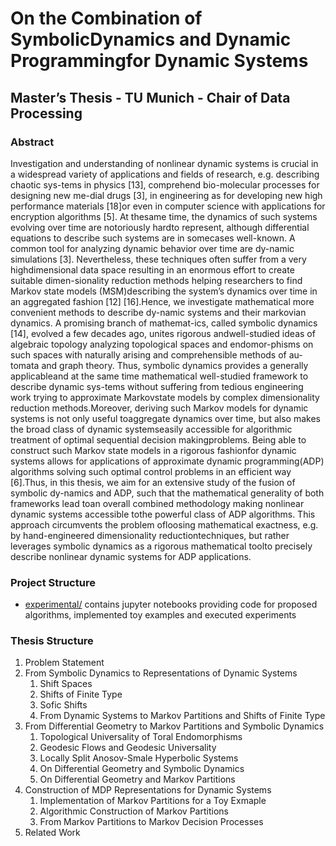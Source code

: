 # On the Combination of SymbolicDynamics and Dynamic Programmingfor Dynamic Systems

## Master’s Thesis - TU Munich - Chair of Data Processing

### Abstract

Investigation and understanding of nonlinear dynamic systems is crucial in a widespread variety of applications and fields of research, e.g.  describing chaotic sys-tems in physics [13], comprehend bio-molecular processes for designing new me-dial drugs [3], in engineering as for developing new high performance materials [18]or even in computer science with applications for encryption algorithms [5].  At thesame time, the dynamics of such systems evolving over time are notoriously hardto represent, although differential equations to describe such systems are in somecases well-known. A common tool for analyzing dynamic behavior over time are dy-namic simulations [3]. Nevertheless, these techniques often suffer from a very highdimensional data space resulting in an enormous effort to create suitable dimen-sionality reduction methods helping researchers to find Markov state models (MSM)describing the system’s dynamics over time in an aggregated fashion [12] [16].Hence,  we investigate mathematical more convenient methods to describe dy-namic systems and their markovian dynamics.  A promising branch of mathemat-ics, called symbolic dynamics [14], evolved a few decades ago, unites rigorous andwell-studied ideas of algebraic topology analyzing topological spaces and endomor-phisms on such spaces with naturally arising and comprehensible methods of au-tomata and graph theory. Thus, symbolic dynamics provides a generally applicableand at the same time mathematical well-studied framework to describe dynamic sys-tems without suffering from tedious engineering work trying to approximate Markovstate models by complex dimensionality reduction methods.Moreover, deriving such Markov models for dynamic systems is not only useful toaggregate dynamics over time, but also makes the broad class of dynamic systemseasily  accessible  for  algorithmic  treatment  of  optimal  sequential  decision  makingproblems.  Being able to construct such Markov state models in a rigorous fashionfor dynamic systems allows for applications of approximate dynamic programming(ADP) algorithms solving such optimal control problems in an efficient way [6].Thus, in this thesis, we aim for an extensive study of the fusion of symbolic dy-namics and ADP, such that the mathematical generality of both frameworks lead toan overall combined methodology making nonlinear dynamic systems accessible tothe powerful class of ADP algorithms.  This approach circumvents the problem ofloosing mathematical exactness, e.g. by hand-engineered dimensionality reductiontechniques, but rather leverages symbolic dynamics as a rigorous mathematical toolto precisely describe nonlinear dynamic systems for ADP applications.

### Project Structure

- [experimental/](https://github.com/juliusrueckin/masters-thesis/tree/master/experimental) contains jupyter notebooks providing code for proposed algorithms, implemented toy examples and executed experiments

### Thesis Structure

1. Problem Statement
2. From Symbolic Dynamics to Representations of Dynamic Systems
    1. Shift Spaces
    2. Shifts of Finite Type
    3. Sofic Shifts
    4. From Dynamic Systems to Markov Partitions and Shifts of Finite Type
3. From Differential Geometry to Markov Partitions and Symbolic Dynamics
    1. Topological Universality of Toral Endomorphisms
    2. Geodesic Flows and Geodesic Universality
    3. Locally Split Anosov-Smale Hyperbolic Systems
    4. On Differential Geometry and Symbolic Dynamics
    5. On Differential Geometry and Markov Partitions
4. Construction of MDP Representations for Dynamic Systems
    1. Implementation of Markov Partitions for a Toy Exmaple
    2. Algorithmic Construction of Markov Partitions
    3. From Markov Partitions to Markov Decision Processes
5. Related Work
